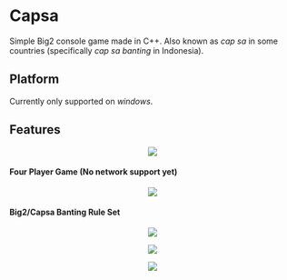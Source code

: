 # Capsa
Simple Big2 console game made in C++. Also known as *cap sa* in some countries (specifically *cap sa banting* in Indonesia).

## Platform
Currently only supported on *windows*.

## Features

<p align="center"><img src="https://drive.google.com/uc?export=view&id=1EIkA3frVicZrH6ayDmMtlUFHT4I0obCQ"></p>

#### Four Player Game (No network support yet)

<p align="center"><img src="https://drive.google.com/uc?export=view&id=1pPjXyPGU6MfbGnf4ELem3Y7TwYKnSFqA"></p>

#### Big2/Capsa Banting Rule Set

<p align="center"><img src="https://drive.google.com/uc?export=view&id=1bZUSk8lkHk3pAqS_UP1SuziUHwRDb3nv"></p>
<p align="center"><img src="https://drive.google.com/uc?export=view&id=1PG5hoBQBoQ6SfRPZJwt54y2UmCNTbKMF"></p>
<p align="center"><img src="https://drive.google.com/uc?export=view&id=1Ey902DbcF0roIZKgVyGe6cUwIuptSzCm"></p>

